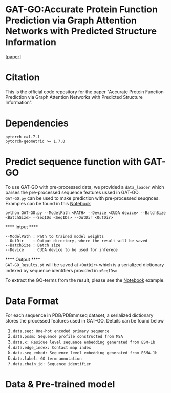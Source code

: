 # GAT-GO:Accurate Protein Function Prediction via Graph Attention Networks with Predicted Structure Information
[[paper]](https://academic.oup.com/bib/advance-article/doi/10.1093/bib/bbab502/6457163)
 # Citation
This is the official code repository for the paper "Accurate Protein Function Prediction via Graph Attention Networks with Predicted Structure Information".
# Dependencies
```pytorch >=1.7.1```  
```pytorch-geometric >= 1.7.0```  

# Predict sequence function with GAT-GO
To use GAT-GO with pre-processed data, we provided a ```data_loader``` which parses the pre-processed sequence features ussed in GAT-GO.  
```GAT-GO.py``` can be used to make prediction with pre-processed seuqnces. Examples can be found in this [Notebook](link)  
```
python GAT-GO.py --ModelPath <PATH> --Device <CUDA device> --BatchSize <BatchSize> --SeqIDs <SeqIDs> --OutDir <OutDir>
```  
\*\*\*\* Intput \*\*\*\* 
```
--ModelPath : Path to trained model weights
--OutDir    : Output directory, where the result will be saved
--BatchSize : Batch size  
--Device    : CUDA device to be used for inferece
```
\*\*\*\* Output \*\*\*\*  
```GAT-GO_Results.pt``` will be saved at ```<OutDir>``` which is a serialized dictionary indexed by sequence identifiers provided in ```<SeqIDs>```

To extract the GO-terms from the result, please see the [Notebook](https://github.com/bl-2633/GAT-GO/blob/main/examples/GAT-GO%20examples.ipynb) example. 
# Data Format
For each sequence in PDB/PDBmmseq dataset, a serialized dictionary stores the processed features used in GAT-GO. Details can be found below  
1. ```data.seq: One-hot encoded primary sequence```  
2. ```data.pssm: Sequence profile constructed from MSA```
3. ```data.x: Residue level sequence embedding generated from ESM-1b```
4. ```data.edge_index: Contact map index```
5. ```data.seq_embed: Sequence level embedding generated from ESMA-1b```
6. ```data.label: GO term annotation```
7. ```data.chain_id: Sequence identifier```

# Data & Pre-trained model
